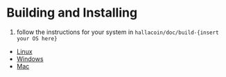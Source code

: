 # Building and Installing
1. follow the instructions for your system in ```hallacoin/doc/build-{insert your OS here}```
- [Linux](https://github.com/Hallabois/Hallacoin/blob/master/doc/build-unix.md)
- [Windows](https://github.com/Hallabois/Hallacoin/blob/master/doc/build-windows.md)
- [Mac](https://github.com/Hallabois/Hallacoin/blob/master/doc/build-osx.md)
